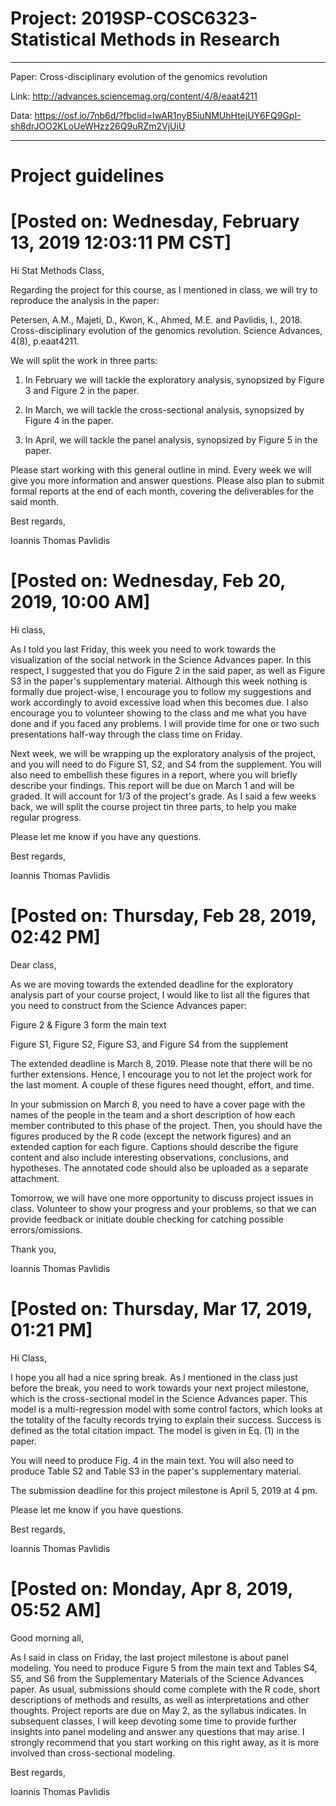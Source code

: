 # Project: 2019SP-COSC6323-Statistical Methods in Research

- - -

Paper: Cross-disciplinary evolution of the genomics revolution 

Link: http://advances.sciencemag.org/content/4/8/eaat4211

Data: https://osf.io/7nb6d/?fbclid=IwAR1nyB5iuNMUhHtejUY6FQ9GpI-sh8drJOO2KLoUeWHzz26Q9uRZm2VjUiU

- - -

# Project guidelines

# [Posted on: Wednesday, February 13, 2019 12:03:11 PM CST]

Hi Stat Methods Class,

Regarding the project for this course, as I mentioned in class, we will try to reproduce the analysis in the paper:

Petersen, A.M., Majeti, D., Kwon, K., Ahmed, M.E. and Pavlidis, I., 2018. Cross-disciplinary evolution of the genomics revolution. Science Advances, 4(8), p.eaat4211.

We will split the work in three parts:

1) In February we will tackle the exploratory analysis, synopsized by Figure 3 and Figure 2 in the paper.

2) In March, we will tackle the cross-sectional analysis, synopsized  by Figure 4 in the paper.

3) In April, we will tackle the panel analysis, synopsized by Figure 5 in the paper.

Please start working with this general outline in mind. Every week we will give you more information and answer questions. Please also plan to submit formal reports at the end of each month, covering the deliverables for the said month.

Best regards,

Ioannis Thomas Pavlidis

# [Posted on: Wednesday, Feb 20, 2019, 10:00 AM]

Hi class,

As I told you last Friday, this week you need to work towards the visualization of the social network in the Science Advances paper. In this respect, I suggested that you do Figure 2 in the said paper, as well as Figure S3 in the paper's supplementary material. Although this week nothing is formally due project-wise, I encourage you to follow my suggestions and work accordingly to avoid excessive load when this becomes due. I also encourage you to volunteer showing to the class and me what you have done and if you faced any problems. I will provide time for one or two such presentations half-way through the class time on Friday.

Next week, we will be wrapping up the exploratory analysis of the project, and you will need to do Figure S1, S2, and S4 from the supplement. You will also need to embellish these figures in a report, where you will briefly describe your findings. This report will be due on March 1 and will be graded. It will account for 1/3 of the project's grade. As I said a few weeks back, we will split the course project tin three parts, to help you make regular progress.

Please let me know if you have any questions.

Best regards,

Ioannis Thomas Pavlidis

# [Posted on: Thursday, Feb 28, 2019, 02:42 PM]

Dear class,

As we are moving towards the extended deadline for the exploratory analysis part of your course project, I would like to list all the figures that you need to construct from the Science Advances paper:

Figure 2 & Figure 3 form the main text

Figure S1, Figure S2, Figure S3, and Figure S4 from the supplement

The extended deadline is March 8, 2019. Please note that there will be no further extensions. Hence, I encourage you to not let the project work for the last moment. A couple of these figures need thought, effort, and time.

In your submission on March 8, you need to have a cover page with the names of the people in the team and a short description of how each member contributed to this phase of the project. Then, you should have the figures produced by the R code (except the network figures) and an extended caption for each figure. Captions should describe the  figure content and also include interesting observations, conclusions, and hypotheses. The annotated code should also be uploaded as a separate attachment.

Tomorrow, we will have one more opportunity to discuss project issues in class. Volunteer to show your progress and your problems, so that we can provide feedback or initiate double checking for catching possible errors/omissions.

Thank you,

Ioannis Thomas Pavlidis

# [Posted on: Thursday, Mar 17, 2019, 01:21 PM]

Hi Class,

I hope you all had a nice spring break. As I mentioned in the class just before the break, you need to work towards your next project milestone, which is the cross-sectional model in the Science Advances paper. This model is a multi-regression model with some control factors, which looks at the totality of the faculty records trying to explain their success. Success is defined as the total citation impact. The model is given in Eq. (1) in the paper.

You will need to produce Fig. 4 in the main text. You will also need to produce Table S2 and Table S3 in the paper's supplementary material.

The submission deadline for this project milestone is April 5, 2019 at 4 pm.

Please let me know if you have questions.

Best regards,

Ioannis Thomas Pavlidis

# [Posted on: Monday, Apr 8, 2019, 05:52 AM]

Good morning all,

As I said in class on Friday, the last project milestone is about panel modeling. You need to produce Figure 5 from the main text and Tables S4, S5, and S6 from the Supplementary Materials of the Science Advances paper. As usual, submissions should come complete with the R code, short descriptions of methods and results, as well as interpretations and other thoughts. Project reports are due on May 2, as the syllabus indicates. In subsequent classes, I will keep devoting some time to provide further insights into panel modeling and answer any questions that may arise. I strongly recommend that you start working on this right away, as it is more involved than cross-sectional modeling.

Best regards,

Ioannis Thomas Pavlidis
